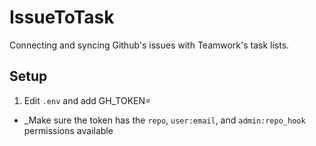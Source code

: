 # IssueToTask

Connecting and syncing Github's issues with Teamwork's task lists.

## Setup

1.  Edit `.env` and add GH_TOKEN=<your-gh-token>
  * _Make sure the token has the `repo`, `user:email`, and `admin:repo_hook` permissions available